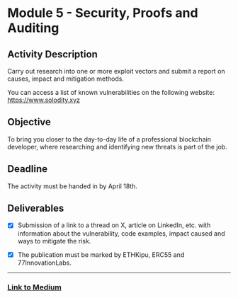 # Module 5 - Security, Proofs and Auditing

## Activity Description

Carry out research into one or more exploit vectors and submit a report on causes, impact and mitigation methods.

You can access a list of known vulnerabilities on the following website: https://www.solodity.xyz

## Objective

To bring you closer to the day-to-day life of a professional blockchain developer, where researching and identifying new threats is part of the job.

## Deadline

The activity must be handed in by April 18th.

## Deliverables

- [x] Submission of a link to a thread on X, article on LinkedIn, etc. with information about the vulnerability, code examples, impact caused and ways to mitigate the risk.

- [x] The publication must be marked by ETHKipu, ERC55 and 77InnovationLabs.

---

### [Link to Medium](https://medium.com/@antonio.quental/defis-weak-links-top-10-solidity-vulnerabilities-and-how-to-stop-them-62deea1d1d20)
